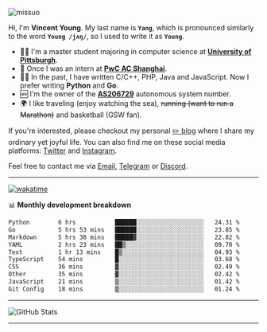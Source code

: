 <p align="left"> <img src="https://komarev.com/ghpvc/?username=missuo&label=Profile%20views&color=0e75b6&style=flat" alt="missuo" /> </p>


Hi, I'm **Vincent Young**. My last name is **`Yang`**, which is pronounced similarly to the word **`Young /jʌŋ/`**, so I used to write it as **`Young`**. 

-  👨‍🎓 I'm a master student majoring in computer science at [**University of Pittsburgh**](https://www.pitt.edu).
-  💼 Once I was an intern at **[PwC AC Shanghai](https://www.linkedin.com/company/pwc-ac-shanghai/)**.
-  👨‍💻 In the past, I have written C/C++, PHP, Java and JavaScript. Now I prefer writing **Python** and **Go**.
-  🆕 I'm the owner of the **[AS206729](https://bgp.tools/AS206729)** autonomous system number.
-  🌍 I like traveling (enjoy watching the sea), ~~running (want to run a Marathon)~~ and basketball (GSW fan).

If you're interested, please checkout my personal [✏️ blog](https://missuo.me/) where I share my ordinary yet joyful life. You can also find me on these social media platforms: [Twitter](https://twitter.com/m1ssuo) and [Instagram](https://www.instagram.com/m1ssuo).

Feel free to contact me via <a href="mailto:i@yyt.moe">Email</a>, [Telegram](https://t.me/missuo) or [Discord](https://discordapp.com/users/missuo#7448).

-------

[![wakatime](https://wakatime.com/badge/user/c13cd961-40ca-417a-afb6-1f9ea8ac295c.svg)](https://wakatime.com/@missuo)

📊 **Monthly development breakdown**
<!--START_SECTION:waka-->

```txt
Python        6 hrs           ██████░░░░░░░░░░░░░░░░░░░   24.31 %
Go            5 hrs 53 mins   ██████░░░░░░░░░░░░░░░░░░░   23.85 %
Markdown      5 hrs 38 mins   █████▓░░░░░░░░░░░░░░░░░░░   22.82 %
YAML          2 hrs 23 mins   ██▒░░░░░░░░░░░░░░░░░░░░░░   09.70 %
Text          1 hr 13 mins    █▒░░░░░░░░░░░░░░░░░░░░░░░   04.93 %
TypeScript    54 mins         █░░░░░░░░░░░░░░░░░░░░░░░░   03.68 %
CSS           36 mins         ▓░░░░░░░░░░░░░░░░░░░░░░░░   02.49 %
Other         35 mins         ▓░░░░░░░░░░░░░░░░░░░░░░░░   02.42 %
JavaScript    21 mins         ▒░░░░░░░░░░░░░░░░░░░░░░░░   01.42 %
Git Config    18 mins         ▒░░░░░░░░░░░░░░░░░░░░░░░░   01.24 %
```

<!--END_SECTION:waka-->

-------

![GitHub Stats](https://github-readme-stats-opal-alpha-76.vercel.app/api?username=missuo&show_icons=true&theme=transparent)

-------

